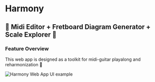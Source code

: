 # **Harmony**
## 🎸 **Midi Editor + Fretboard Diagram Generator + Scale Explorer** 🎵

### Feature Overview

This web app is designed as a toolkit for midi-guitar playalong and reharmonization 🌟

![Harmony Web App UI example](https://github.com/audreyadora/harmony/blob/f158d8e00c25b648d81c86c451eb8c078a72bf6c/harmony-ui.png)
